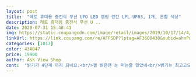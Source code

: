 ```yaml
---
layout: post 
title:  "레토 휴대용 충전식 무선 UFO LED 캠핑 랜턴 LPL-UF03, 1개, 혼합 색상" 
description: 레토 휴대용 충전식 무선 U ..
date: 2020-07-31 15:48:41 
img: https://static.coupangcdn.com/image/retail/images/2019/10/17/14/4/bcd491c5-08ff-4573-a980-b9d332b43b0b.jpg 
linkUrl: https://link.coupang.com/re/AFFSDP?lptag=AF3600438&subid=ahnPublicAsk&pageKey=257750073&itemId=808654835&vendorItemId=5464025254&traceid=V0-113-a6fd5c4d39ee2acf 
categories: [1017] 
color: 43A047 
price: 19900 
author: Ask View Shop 
cont:  "밝기가 4단계 까지 되네요.<br/>젤 밝은땐 눈 머는줄 알았네<br/>밝기는 최고고요 ^^<br/>밧데리가 조금 더 큰용량으로 3시간 정도는<br/>배송은 만족해요.<br/>.<br/><br/>버터준다면 최고의 캠핑item이 되겠네요.<br/><br/>엄청 밝고 가격도 좋고 매우 만족 합니다.<br/><br/>일단 조명밝고 걸이도 있어서 텐트안에서 쓰기 좋아요.<br/> 근데 밝기조절이 안되네요 조명 바깥쪽만 불이 들어오고 안쪽은 안켜져요.<br/> 안켜져도 밝긴한데.<br/>.<br/> 불량인건가요?<br/>좋아요 굿입니다<br/>최고 밝기로 1시간 20분은 가능하네요<br/>핸드폰충전용 밧데리로 연결하여 밝히는데도<br/>" 
---
```

